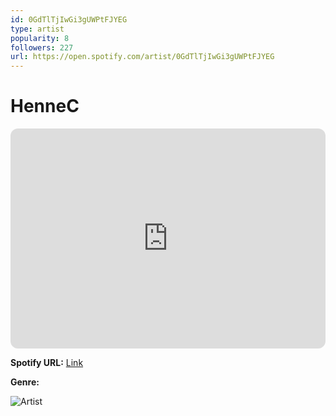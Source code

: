 ```yaml
---
id: 0GdTlTjIwGi3gUWPtFJYEG
type: artist
popularity: 8
followers: 227
url: https://open.spotify.com/artist/0GdTlTjIwGi3gUWPtFJYEG
---
```

# HenneC

<iframe style="border-radius:12px" src="https://open.spotify.com/embed/artist/0GdTlTjIwGi3gUWPtFJYEG" width="100%" height="352" frameBorder="0" allowfullscreen="" allow="autoplay; clipboard-write; encrypted-media; fullscreen; picture-in-picture" loading="lazy"></iframe>

**Spotify URL:** [Link](https://open.spotify.com/artist/0GdTlTjIwGi3gUWPtFJYEG)

**Genre:** 

![Artist](https://i.scdn.co/image/ab6761610000e5eb9d532aa24aa793b07dc77d2b)
